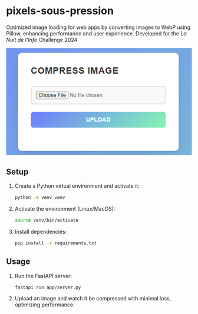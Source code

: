# pixels-sous-pression  
Optimized image loading for web apps by converting images to WebP using Pillow, enhancing performance and user experience. Developed for the *La Nuit de l'Info* Challenge 2024

![screenshot](images/overview.png)

## Setup
1. Create a Python virtual environment and activate it:

   ```bash
   python -m venv venv
   ```

2. Activate the environment (Linux/MacOS):

   ```bash
   source venv/bin/activate
   ```

3. Install dependencies:

   ```bash
   pip install -r requirements.txt
   ```

## Usage
1. Run the FastAPI server:

   ```bash
   fastapi run app/server.py
   ```

2. Upload an image and watch it be compressed with minimal loss, optimizing performance.
